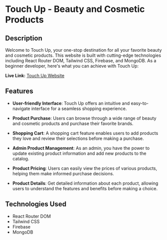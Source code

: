 # Touch Up - Beauty and Cosmetic Products

## Description

Welcome to Touch Up, your one-stop destination for all your favorite beauty and cosmetic products. This website is built with cutting-edge technologies including React Router DOM, Tailwind CSS, Firebase, and MongoDB. As a beginner developer, here's what you can achieve with Touch Up:

**Live Link:** [Touch Up Website](https://touchup-brand-client.web.app/)



## Features

- **User-friendly Interface**: Touch Up offers an intuitive and easy-to-navigate interface for a seamless shopping experience.

- **Product Purchase**: Users can browse through a wide range of beauty and cosmetic products and purchase their favorite brands.

- **Shopping Cart**: A shopping cart feature enables users to add products they love and review their selections before making a purchase.

- **Admin Product Management**: As an admin, you have the power to update existing product information and add new products to the catalog.

- **Product Pricing**: Users can easily view the prices of various products, helping them make informed purchase decisions.

- **Product Details**: Get detailed information about each product, allowing users to understand the features and benefits before making a choice.

## Technologies Used

- React Router DOM
- Tailwind CSS
- Firebase
- MongoDB


